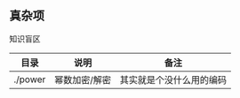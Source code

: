 ## 真杂项

知识盲区

|  目录   |     说明     |          备注          |
| ------- | ------------ | ---------------------- |
| ./power | 幂数加密/解密 | 其实就是个没什么用的编码 |


